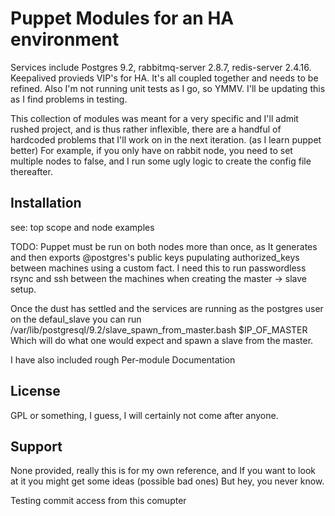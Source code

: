 Puppet Modules for an HA environment 
====================================
Services include Postgres 9.2, rabbitmq-server 2.8.7, redis-server 2.4.16. Keepalived provieds VIP's for HA. It's all coupled together and needs to be refined. Also I'm not running unit tests as I go, so YMMV. I'll be updating this as I find problems in testing. 

This collection of modules was meant for a very specific and I'll admit rushed project, and is thus rather inflexible, there are a handful of hardcoded problems that I'll work on in the next iteration. (as I learn puppet better)
For example, if you only have on rabbit node, you need to set multiple nodes to false, and I run some ugly logic to create the config file thereafter. 

Installation
------------
see: top scope and node examples

TODO: Puppet must be run on both nodes more than once, as It generates and then exports @postgres's public keys pupulating authorized_keys between machines using a custom fact. I need this to run passwordless rsync and ssh between the machines when creating the master -> slave setup.

Once the dust has settled and the services are running as the postgres user on the defaul_slave you can run /var/lib/postgresql/9.2/slave_spawn_from_master.bash $IP_OF_MASTER Which will do what one would expect and spawn a slave from the master. 

I have also included rough Per-module Documentation

License
------
GPL or something, I guess, I will certainly not come after anyone.

Support
-------
None provided, really this is for my own reference, and If you want to look at it you might get some ideas (possible bad ones) But hey, you never know. 

Testing commit access from this comupter
